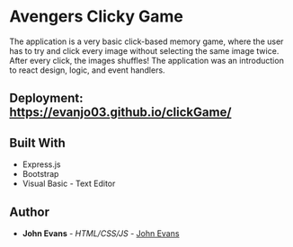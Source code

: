 # Avengers Clicky Game

The application is a very basic click-based memory game, where the user has to try and click every image without selecting the same image twice.  After every click, the images shuffles! The application was an introduction to react design, logic, and event handlers.

## Deployment: https://evanjo03.github.io/clickGame/

## Built With
* Express.js
* Bootstrap
* Visual Basic - Text Editor
 
## Author
* **John Evans** - *HTML/CSS/JS* - [John Evans](https://github.com/evanjo03)
